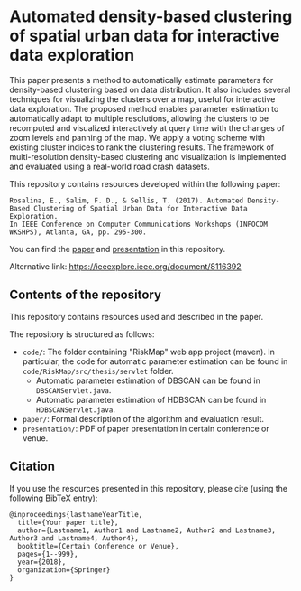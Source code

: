 # Automated density-based clustering of spatial urban data for interactive data exploration
This paper presents a method to automatically estimate parameters for density-based clustering based on data distribution. It also includes several techniques for visualizing the clusters over a map, useful for interactive data exploration. The proposed method enables parameter estimation to automatically adapt to multiple resolutions, allowing the clusters to be recomputed and visualized interactively at query time with the changes of zoom levels and panning of the map. We apply a voting scheme with existing cluster indices to rank the clustering results. The framework of multi-resolution density-based clustering and visualization is implemented and evaluated using a real-world road crash datasets.

This repository contains resources developed within the following paper:

	Rosalina, E., Salim, F. D., & Sellis, T. (2017). Automated Density-Based Clustering of Spatial Urban Data for Interactive Data Exploration. 
	In IEEE Conference on Computer Communications Workshops (INFOCOM WKSHPS), Atlanta, GA, pp. 295-300.

You can find the [paper](https://github.com/cruiseresearchgroup/Automated-density-based-clustering-for-interactive-data-exploration/blob/master/paper/Rosalina2017Automated.pdf) and [presentation](https://github.com/cruiseresearchgroup/Automated-density-based-clustering-for-interactive-data-exploration/blob/master/presentation/INFOCOMM-Erica2017.pdf) in this repository. 

Alternative link: https://ieeexplore.ieee.org/document/8116392

## Contents of the repository
This repository contains resources used and described in the paper.

The repository is structured as follows:

- `code/`: The folder containing "RiskMap" web app project (maven). In particular, the code for automatic parameter estimation can be found in `code/RiskMap/src/thesis/servlet` folder. 
   * Automatic parameter estimation of DBSCAN can be found in `DBSCANServlet.java`. 
   * Automatic parameter estimation of HDBSCAN can be found in `HDBSCANServlet.java`.
- `paper/`: Formal description of the algorithm and evaluation result. 
- `presentation/`: PDF of paper presentation in certain conference or venue.

## Citation
If you use the resources presented in this repository, please cite (using the following BibTeX entry):
```
@inproceedings{lastnameYearTitle,
  title={Your paper title},
  author={Lastname1, Author1 and Lastname2, Author2 and Lastname3, Author3 and Lastname4, Author4},
  booktitle={Certain Conference or Venue},
  pages={1--999},
  year={2018},
  organization={Springer}
}
```

